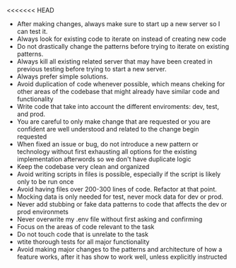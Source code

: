<<<<<<< HEAD
- After making changes, always make sure to start up a new server so I can test it.
- Always look for existing code to iterate on instead of creating new code  
- Do not drastically change the patterns before trying to iterate on existing patterns.
- Always kill all existing related server that may have been created in previous testing before trying to start a new server.
- Always prefer simple solutions.
- Avoid duplication of code whenever possible, which means cheking for other areas of the codebase that might already have similar code and functionality
- Write code that take into account the different enviroments: dev, test, and prod.
- You are careful to only make change that are requested or you are confident are well understood and related to the change begin requested 
- When fixed an issue or bug, do not introduce a new pattern or technology without first exhausting all options for the existing implementation afterwords so we don't have duplicate logic 
- Keep the codebase very clean and organized
- Avoid writing scripts in files is possible, especially if the script is likely only to be run once 
- Avoid having files over 200-300 lines of code. Refactor at that point.
- Mocking data is only needed for test, never mock data for dev or prod.
- Never add stubbing or fake data patterns to code that affects the dev or prod environmets
- Never overwrite my .env file without first asking and confirming
- Focus on the areas of code relevant to the task
- Do not touch code that is unrelate to the task
- wtite thorough tests for all major functionality
- Avoid making major changes to the patterns and architecture of how a feature works, after it has show to work well, unless explicitly instructed 
